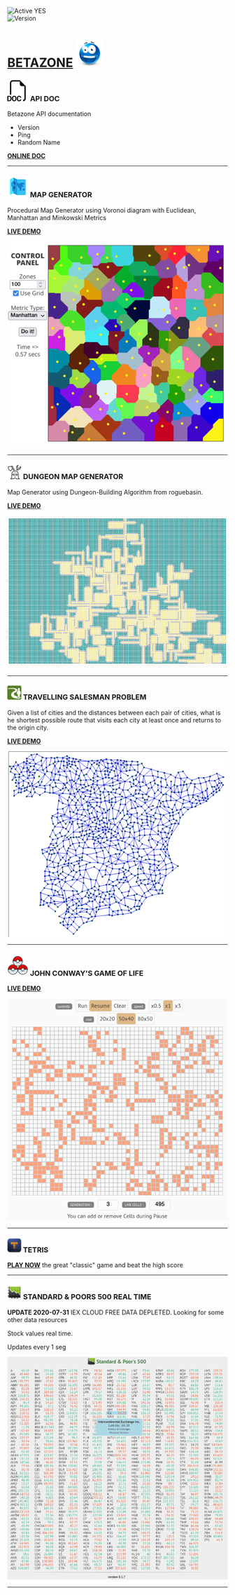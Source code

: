 ![Active YES](https://img.shields.io/badge/Active-YES-green.svg)  
![Version](https://img.shields.io/badge/version-0.5.3-orange.svg)

# [BETAZONE](https://jolav.github.io/betazone) ![logo](https://github.com/jolav/betazone/blob/master/assets/idea64.png?raw=true)  


### ![logo](https://raw.githubusercontent.com/jolav/betazone/master/assets/doc48.png) **API DOC**  

Betazone API documentation  
- Version  
- Ping  
- Random Name  

**[ONLINE DOC](https://jolav.github.io/betazone/apiDoc/apiDoc.html)**  

<hr>

### ![logo](https://raw.githubusercontent.com/jolav/betazone/master/assets/map48.png) **MAP GENERATOR**  

Procedural Map Generator using Voronoi diagram with Euclidean, Manhattan and Minkowski Metrics  

**[LIVE DEMO](https://jolav.github.io/betazone/mapGenerator/mapGen.html)**

![Example](https://github.com/jolav/betazone/blob/master/assets/mapGen.png?raw=true)

<hr>

### ![logo](https://raw.githubusercontent.com/jolav/betazone/master/assets/rogue32.png) **DUNGEON MAP GENERATOR**

Map Generator using Dungeon-Building Algorithm from roguebasin.

**[LIVE DEMO](https://jolav.github.io/betazone/dungeonMap/dungeonMap.html)**  

![Example](https://github.com/jolav/betazone/blob/master/assets/dungeonMap.png?raw=true)

<hr>

### ![logo](https://raw.githubusercontent.com/jolav/betazone/master/assets/traveller32.png) **TRAVELLING SALESMAN PROBLEM**

Given a list of cities and the distances between each pair of cities, what is he shortest possible route that visits each city at least once and returns to the origin city.  

**[LIVE DEMO](https://jolav.github.io/betazone/tsp/travelling.html)**  

![Example](https://github.com/jolav/betazone/blob/master/assets/travelling.png?raw=true)

<hr>

### ![logo](https://raw.githubusercontent.com/jolav/betazone/master/assets/life48.png) **JOHN CONWAY'S GAME OF LIFE**

**[LIVE DEMO](https://jolav.github.io/betazone/game-of-life/life.html)**

![Example](https://github.com/jolav/betazone/blob/master/assets/gameOfLife.png?raw=true)

<hr>

### ![logo](https://github.com/jolav/betazone/blob/master/assets/tetris32.png?raw=true)  **TETRIS**

**[PLAY NOW](https://jolav.github.io/betazone/tetris/tetris.html)** the great "classic" game and beat the high score

<hr>

### ![logo](https://github.com/jolav/betazone/blob/master/assets/stock32.png?raw=true) **STANDARD & POORS 500 REAL TIME**

**UPDATE 2020-07-31** IEX CLOUD FREE DATA DEPLETED. Looking for some other data resources

Stock values real time.

Updates every 1 seg

![Example](https://github.com/jolav/betazone/blob/master/assets/sp500Ex.png?raw=true)

<hr>

